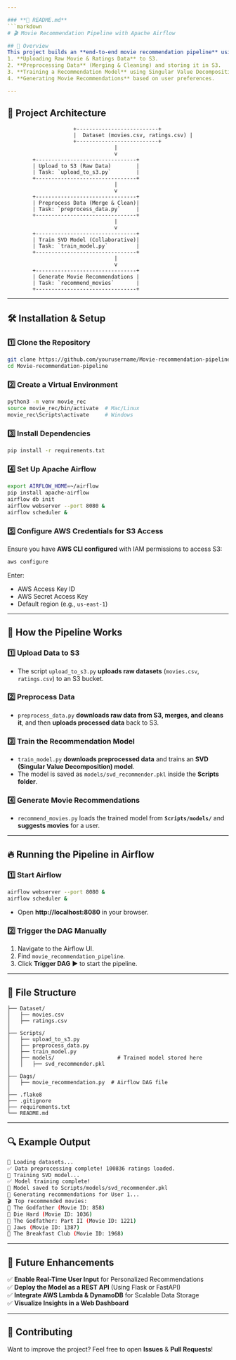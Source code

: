```yaml
---

### **📄 README.md**
```markdown
# 🎬 Movie Recommendation Pipeline with Apache Airflow

## 📌 Overview
This project builds an **end-to-end movie recommendation pipeline** using **Apache Airflow** and **AWS S3**. The pipeline automates:
1. **Uploading Raw Movie & Ratings Data** to S3.
2. **Preprocessing Data** (Merging & Cleaning) and storing it in S3.
3. **Training a Recommendation Model** using Singular Value Decomposition (SVD).
4. **Generating Movie Recommendations** based on user preferences.

---
```

## 🚀 Project Architecture
```
                     +--------------------------+
                     |  Dataset (movies.csv, ratings.csv) |
                     +--------------------------+
                                  |
                                  v
        +--------------------------------+
        | Upload to S3 (Raw Data)        |
        | Task: `upload_to_s3.py`        |
        +--------------------------------+
                                  |
                                  v
        +--------------------------------+
        | Preprocess Data (Merge & Clean)|
        | Task: `preprocess_data.py`     |
        +--------------------------------+
                                  |
                                  v
        +--------------------------------+
        | Train SVD Model (Collaborative)|
        | Task: `train_model.py`         |
        +--------------------------------+
                                  |
                                  v
        +--------------------------------+
        | Generate Movie Recommendations |
        | Task: `recommend_movies`       |
        +--------------------------------+

```
---
## 🛠️ Installation & Setup

### **1️⃣ Clone the Repository**
```sh
git clone https://github.com/yourusername/Movie-recommendation-pipeline.git
cd Movie-recommendation-pipeline
```

### **2️⃣ Create a Virtual Environment**
```sh
python3 -m venv movie_rec
source movie_rec/bin/activate  # Mac/Linux
movie_rec\Scripts\activate     # Windows
```

### **3️⃣ Install Dependencies**
```sh
pip install -r requirements.txt
```

### **4️⃣ Set Up Apache Airflow**
```sh
export AIRFLOW_HOME=~/airflow
pip install apache-airflow
airflow db init
airflow webserver --port 8080 &
airflow scheduler &
```

### **5️⃣ Configure AWS Credentials for S3 Access**
Ensure you have **AWS CLI configured** with IAM permissions to access S3:
```sh
aws configure
```
Enter:
- AWS Access Key ID
- AWS Secret Access Key
- Default region (e.g., `us-east-1`)

---
## 🎯 How the Pipeline Works
### **1️⃣ Upload Data to S3**
- The script `upload_to_s3.py` **uploads raw datasets** (`movies.csv`, `ratings.csv`) to an S3 bucket.

### **2️⃣ Preprocess Data**
- `preprocess_data.py` **downloads raw data from S3, merges, and cleans it**, and then **uploads processed data** back to S3.

### **3️⃣ Train the Recommendation Model**
- `train_model.py` **downloads preprocessed data** and trains an **SVD (Singular Value Decomposition) model**.
- The model is saved as `models/svd_recommender.pkl` inside the **Scripts folder**.

### **4️⃣ Generate Movie Recommendations**
- `recommend_movies.py` loads the trained model from **`Scripts/models/`** and **suggests movies** for a user.

---
## 🔥 Running the Pipeline in Airflow
### **1️⃣ Start Airflow**
```sh
airflow webserver --port 8080 &
airflow scheduler &
```
- Open **http://localhost:8080** in your browser.

### **2️⃣ Trigger the DAG Manually**
1. Navigate to the Airflow UI.
2. Find `movie_recommendation_pipeline`.
3. Click **Trigger DAG** ▶️ to start the pipeline.

---
## 📌 File Structure
```
├── Dataset/
│   ├── movies.csv
│   ├── ratings.csv
│
├── Scripts/
│   ├── upload_to_s3.py
│   ├── preprocess_data.py
│   ├── train_model.py
│   ├── models/                    # Trained model stored here
│   │   ├── svd_recommender.pkl
│
├── Dags/
│   ├── movie_recommendation.py  # Airflow DAG file
│
├── .flake8
├── .gitignore
├── requirements.txt
└── README.md
```

---
## 🔍 Example Output
```sh
🔄 Loading datasets...
✅ Data preprocessing complete! 100836 ratings loaded.
🚀 Training SVD model...
✅ Model training complete!
💾 Model saved to Scripts/models/svd_recommender.pkl
🔎 Generating recommendations for User 1...
🎬 Top recommended movies:
🎥 The Godfather (Movie ID: 858)
🎥 Die Hard (Movie ID: 1036)
🎥 The Godfather: Part II (Movie ID: 1221)
🎥 Jaws (Movie ID: 1387)
🎥 The Breakfast Club (Movie ID: 1968)
```

---
## 🔮 Future Enhancements
✅ **Enable Real-Time User Input** for Personalized Recommendations  
✅ **Deploy the Model as a REST API** (Using Flask or FastAPI)  
✅ **Integrate AWS Lambda & DynamoDB** for Scalable Data Storage  
✅ **Visualize Insights in a Web Dashboard**  

---
## 🤝 Contributing
Want to improve the project? Feel free to open **Issues** & **Pull Requests**!
